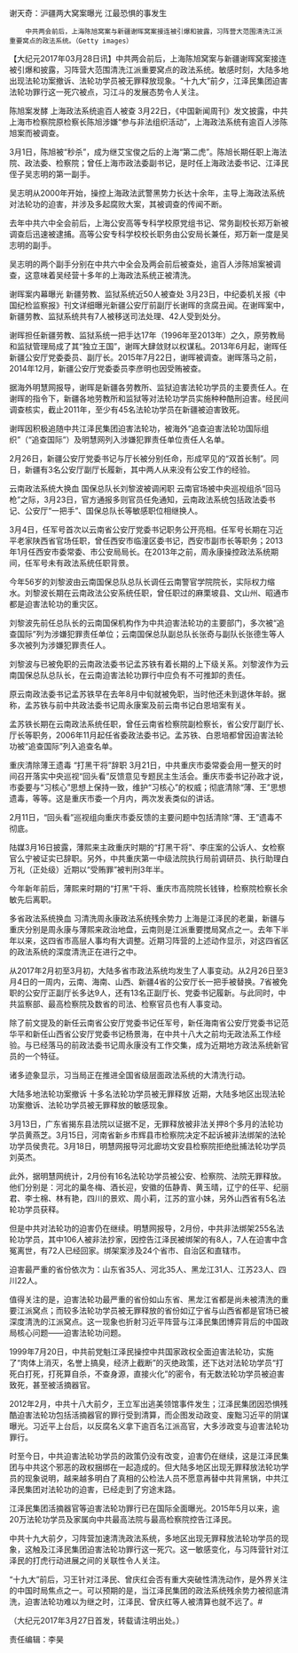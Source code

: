 

谢天奇：沪疆两大窝案曝光 江最恐惧的事发生




        中共两会前后，上海陈旭窝案与新疆谢晖窝案接连被引爆和披露，习阵营大范围清洗江派重要窝点的政法系统。（Getty images）




【大纪元2017年03月28日讯】中共两会前后，上海陈旭窝案与新疆谢晖窝案接连被引爆和披露，习阵营大范围清洗江派重要窝点的政法系统。敏感时刻，大陆多地出现法轮功案撤诉、法轮功学员被无罪释放现象。“十九大”前夕，江泽民集团迫害法轮功罪行这一死穴被点，习江斗的发展态势令人关注。


陈旭案发酵 上海政法系统逾百人被查
3月22日，《中国新闻周刊》发文披露，中共上海市检察院原检察长陈旭涉嫌“参与非法组织活动”，上海政法系统有逾百人涉陈旭案而被调查。


3月1日，陈旭被“秒杀”，成为继艾宝俊之后的上海“第二虎”。陈旭长期任职上海法院、政法委、检察院；曾任上海市政法委副书记，是时任上海政法委书记、江泽民侄子吴志明的第一副手。


吴志明从2000年开始，操控上海政法武警黑势力长达十余年，主导上海政法系统对法轮功的迫害，并涉及多起腐败大案，其被调查的传闻不断。


去年中共六中全会前后，上海公安高等专科学校原党组书记、常务副校长郑万新被调查后迅速被逮捕。高等公安专科学校校长职务由公安局长兼任，郑万新一度是吴志明的副手。


吴志明的两个副手分别在中共六中全会及两会前后被查处，逾百人涉陈旭案被调查，这意味着吴经营十多年的上海政法系统正被清洗。


谢晖案内幕曝光 新疆劳教、监狱系统近50人被查处
3月23日，中纪委机关报《中国纪检监察报》刊文详细曝光新疆公安厅前副厅长谢晖的贪腐丑闻。在谢晖案中，新疆劳教、监狱系统共有7人被移送司法处理、42人受到处分。


谢晖担任新疆劳教、监狱系统一把手达17年（1996年至2013年）之久，原劳教局和监狱管理局成了其“独立王国”，谢晖大肆敛财以权谋私。2013年6月起，谢晖任新疆公安厅党委委员、副厅长。2015年7月22日，谢晖被调查。谢晖落马之前，2014年12月，新疆公安厅党委委员李彦明也因受贿被查。


据海外明慧网报导，谢晖是新疆各劳教所、监狱迫害法轮功学员的主要责任人。在谢晖的指令下，新疆各地劳教所和监狱等对法轮功学员实施种种酷刑迫害。经民间调查核实，截止2011年，至少有45名法轮功学员在新疆被迫害致死。


谢晖因积极追随中共江泽民集团迫害法轮功，被海外“追查迫害法轮功国际组织”（“追查国际”）及明慧网列入涉嫌犯罪责任单位责任人名单。


2月26日，新疆公安厅党委书记与厅长被分别任命，形成罕见的“双首长制”。同日，新疆有3名公安厅副厅长履新，其中两人从来没有公安工作的经验。


云南政法系统大换血 国保总队长刘黎波被调闲职
云南官场被中央巡视组杀“回马枪”之际，3月23日，官方通报多则官员任免通知，云南政法系统包括政法委书记、公安厅“一把手”、国保总队长等敏感职位相继换人。


3月4日，任军号首次以云南省公安厅党委书记职务公开亮相。任军号长期在习近平老家陕西省官场任职，曾任西安市临潼区委书记，西安市副市长等职务；2013年1月任西安市委常委、市公安局局长。在2013年之前，周永康操控政法系统期间，任军号未有政法系统任职背景。


今年56岁的刘黎波由云南国保总队总队长调任云南警官学院院长，实际权力缩水。刘黎波长期在云南政法公安系统任职，曾任职过的麻栗坡县、文山州、昭通市都是迫害法轮功的重灾区。


刘黎波先前任总队长的云南国保机构作为中共迫害法轮功的主要部门，多次被“追查国际”列为涉嫌犯罪责任单位；云南国保总队副总队长张奇与副队长张德生等人多次被列为涉嫌犯罪责任人。


刘黎波与已被免职的云南政法委书记孟苏铁有着长期的上下级关系。刘黎波作为云南国保总队总队长，在云南迫害法轮功罪行中应负有不可推卸的责任。


原云南政法委书记孟苏铁早在去年8月中旬就被免职，当时他还未到退休年龄。据称，孟苏铁与前中共政法委书记周永康案及前云南书记白恩培案有关。


孟苏铁长期在云南政法系统任职，曾任云南省检察院副检察长，省公安厅副厅长、厅长等职务，2006年11月起任省委政法委书记。孟苏铁、白恩培都曾因迫害法轮功被“追查国际”列入追查名单。


重庆清除薄王遗毒 “打黑干将”辞职
3月21日，中共重庆市委常委会用一整天的时间召开落实中央巡视“回头看”反馈意见专题民主生活会。重庆市委书记孙政才说，市委要与“习核心”思想上保持一致，维护“习核心”的权威；彻底清除“薄、王”思想遗毒，等等。这是重庆市委一个月内，两次发表类似的讲话。


2月11日，“回头看”巡视组向重庆市委反馈的主要问题中包括清除“薄、王”遗毒不彻底。


陆媒3月16日披露，薄熙来主政重庆时期的“打黑干将”、李庄案的公诉人、女检察官么宁被证实已辞职。另外，中共重庆第一中级法院执行局前调研员、执行助理白万礼（正处级）近期以“受贿罪”被判刑3年半。


今年新年前后，薄熙来时期的“打黑”干将、重庆市高院院长钱锋，检察院检察长余敏先后离职。


多省政法系统换血 习清洗周永康政法系统残余势力
上海是江泽民的老巢，新疆与重庆分别是周永康与薄熙来政治地盘，云南则是江派重要搅局窝点之一。去年下半年以来，这四省市高层人事均有大调整。近期习阵营的上述动作显示，对这四省区的政法系统的深度清洗正在进行之中。


从2017年2月初至3月初，大陆多省市政法系统均发生了人事变动。从2月26日至3月4日的一周内，云南、海南、山西、新疆4省的公安厅长一把手被替换。7省被免职的公安厅正副厅长多达9人，还有13名正副厅长、党委书记履新。与此同时，中共监察部、最高检察院及数省的司法、检察官员也有人事变动。


除了前文提及的新任云南省公安厅党委书记任军号，新任海南省公安厅党委书记范华平和新任山西省公安厅党委书记杨景海，在中共十八大之前均无政法系工作经验。与已经落马的前政法委书记周永康没有工作交集，成为近期地方政法系统新官员的一个特征。


诸多迹象显示，习当局正在推进全国省级层面政法系统的大清洗行动。


大陆多地法轮功案撤诉 十多名法轮功学员被无罪释放
近期，大陆多地区出现法轮功案撤诉、法轮功学员被无罪释放的敏感现象。


3月13日，广东省揭东县法院以证据不足，无罪释放被非法关押8个多月的法轮功学员黄燕芝。3月15日，河南省新乡市辉县市检察院决定不起诉被非法绑架的法轮功学员侯贵花。3月18日，明慧网报导河北廊坊文安县检察院拒绝批捕法轮功学员刘英杰。


此外，据明慧网统计，2月份有16名法轮功学员被公安、检察院、法院无罪释放。他们分别是：河北的巢冬梅、酒长迎，安徽的伍静青、黄玉晴，辽宁的任平、纪丽君、李士棉、林有艳，四川的景欢、周小莉，江苏的宣小妹，另外山西省有5名法轮功学员获释。


但是中共对法轮功的迫害仍在继续。明慧网报导，2月份，中共非法绑架255名法轮功学员，其中106人被非法抄家，因控告江泽民被绑架的有8人，7人在迫害中含冤离世，有72人已经回家。绑架案涉及24个省市、自治区和直辖市。


迫害最严重的省份依次为：山东省35人、河北35人、黑龙江31人、江苏23人、四川22人。


值得关注的是，迫害法轮功最严重的省份如山东省、黑龙江省都是尚未被清洗的重要江派窝点；而较多法轮功学员被无罪释放的省份如辽宁省与山西省都是官场已被深度清洗的江派窝点。这一现象也折射习近平阵营与江泽民集团博弈背后的中国政局核心问题——迫害法轮功问题。


1999年7月20日，中共前党魁江泽民操控中共国家政权全面迫害法轮功，实施了“肉体上消灭，名誉上搞臭，经济上截断”的灭绝政策，还下达对法轮功学员“打死白打死，打死算自杀，不查身源，直接火化”的密令，有无数法轮功学员被迫害致死，甚至被活摘器官。


2012年2月，中共十八大前夕，王立军出逃美领馆事件发生；江泽民集团因恐惧残酷迫害法轮功包括活摘器官的罪行受到清算，而企图发动政变、废黜习近平的阴谋曝光。习近平上台后，以反腐名义拿下逾百名江派高官，大多涉政变与迫害法轮功罪行。


时至今日，中共迫害法轮功学员的政策仍没有改变，迫害仍在继续，这是江泽民集团与中共这个邪恶的政权捆绑在一起造成的。但大陆多地区出现无罪释放法轮功学员的现象说明，越来越多明白了真相的公检法人员不愿意再替中共背黑锅，中共江泽民集团对法轮功的迫害，已经走到了穷途末路。


江泽民集团活摘器官等迫害法轮功罪行已在国际全面曝光。2015年5月以来，逾20万法轮功学员及家属向中共最高法院与最高检察院控告江泽民。


中共十九大前夕，习阵营加速清洗政法系统，多地区出现无罪释放法轮功学员的现象，这触及江泽民集团迫害法轮功罪行这一死穴。这一敏感变化，与习阵营针对江泽民的打虎行动进展之间的关联性令人关注。


“十九大”前后，习王针对江泽民、曾庆红会否有重大突破性清洗动作，是外界关注的中国时局焦点之一。可以预期的是，当江泽民集团的政法系统残余势力被彻底清洗，迫害法轮功难以为继之时，江泽民、曾庆红等人被清算也就不远了。#


（大纪元2017年3月27日首发，转载请注明出处。）


责任编辑：李昊



